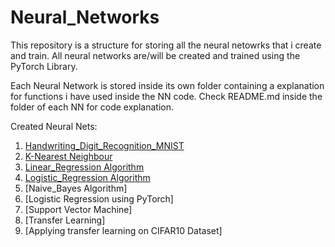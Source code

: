 
# Neural_Networks

This repository is a structure for storing all the neural netowrks that i create and train.
All neural networks are/will be created and trained using the PyTorch Library. 

Each Neural Network is stored inside its own folder containing a explanation for functions i have used inside the NN code.
Check README.md inside the folder of each NN for code explanation.

Created Neural Nets:
1. [Handwriting_Digit_Recognition_MNIST](https://github.com/taizun-jj202/Neural_Networks/tree/digit_recog/Handwriting_Digit_Recognition_NN)
2. [K-Nearest Neighbour](https://github.com/taizun-jj202/Neural_Networks/tree/algorithms/KNN)
3. [Linear_Regression Algorithm](https://github.com/taizun-jj202/Neural_Networks/tree/algorithms/Linear_Regression)
4. [Logistic_Regression Algorithm](https://github.com/taizun-jj202/Neural_Networks/tree/algorithms/Logistic_Regression)
5. [Naive_Bayes Algorithm]
6. [Logistic Regression using PyTorch]
7. [Support Vector Machine]
8. [Transfer Learning]
9. [Applying transfer learning on CIFAR10 Dataset]
